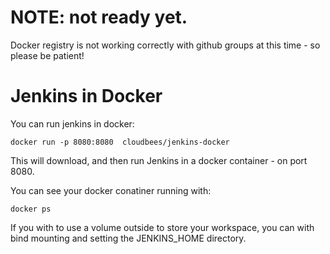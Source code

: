 # NOTE: not ready yet. 

Docker registry is not working correctly with github groups at this time - so please be patient!

# Jenkins in Docker

You can run jenkins in docker: 
    
    docker run -p 8080:8080  cloudbees/jenkins-docker

This will download, and then run Jenkins in a docker container - on port 8080.

You can see your docker conatiner running with:

    docker ps

If you with to use a volume outside to store your workspace, you can with bind mounting and setting the JENKINS_HOME directory. 



